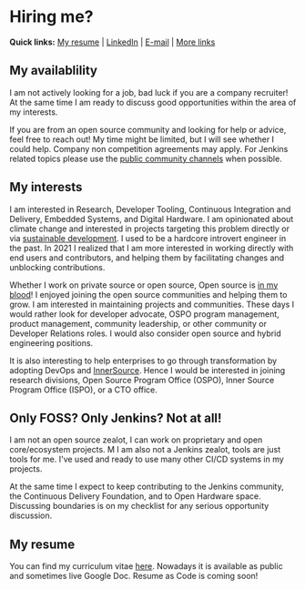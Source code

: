 # Hiring me?

**Quick links:** [My resume](https://docs.google.com/document/d/17nQnjqXoV9Irij_CX4XE87VoUXMHqY1MWVh2H7zry_8/edit?usp=sharing) | 
[LinkedIn](https://www.linkedin.com/in/onenashev/) |
[E-mail](mailto:o.v.nenashev+opportunities@gmail.com) |
[More links](https://linktr.ee/onenashev)

## My availablility

I am not actively looking for a job, bad luck if you are a company recruiter!
At the same time I am ready to discuss good opportunities within the area of my interests.

If you are from an open source community and looking for help or advice, feel free to reach out!
My time might be limited, but I will see whether I could help.
Company non competition agreements may apply.
For Jenkins related topics please use the
[public community channels](https://www.jenkins.io/participate/connect/) when possible.

## My interests

I am interested in Research, Developer Tooling, Continuous Integration and Delivery, Embedded Systems, and Digital Hardware.
I am opinionated about climate change and interested in projects targeting this problem directly or via [sustainable development](https://en.wikipedia.org/wiki/Sustainable_development).
I used to be a hardcore introvert engineer in the past.
In 2021 I realized that I am more interested in working directly with end users and contributors, and helping them by facilitating changes and unblocking contributions.

Whether I work on private source or open source,
Open source is [in my blood](https://www.youtube.com/watch?v=ojx8dyes__8)!
I enjoyed joining the open source communities and helping them to grow.
I am interested in maintaining projects and communities.
These days I would rather look for developer advocate, 
OSPO program management, product management, community leadership,
or other community or Developer Relations roles. 
I would also consider open source and hybrid engineering positions.

It is also interesting to help enterprises to go through transformation by adopting DevOps and [InnerSource](https://en.wikipedia.org/wiki/Inner_source).
Hence I would be interested in joining
research divisions,
Open Source Program Office (OSPO), 
Inner Source Program Office (ISPO), 
or a CTO office.

## Only FOSS? Only Jenkins? Not at all!

I am not an open source zealot,
I can work on proprietary and open core/ecosystem projects.
M
I am also not a Jenkins zealot, tools are just tools for me.
I've used and ready to use many other CI/CD systems in my projects.

At the same time I expect to keep contributing to the Jenkins community, the Continuous Delivery Foundation, and to Open Hardware space.
Discussing boundaries is on my checklist for any serious opportunity discussion.

## My resume

You can find my curriculum vitae [here](https://docs.google.com/document/d/17nQnjqXoV9Irij_CX4XE87VoUXMHqY1MWVh2H7zry_8/edit?usp=sharing).
Nowadays it is available as public and sometimes live Google Doc.
Resume as Code is coming soon!
